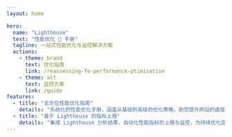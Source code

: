 ```yaml
---
layout: home

hero:
  name: "Lighthouse"
  text: "性能优化 💯 手册"
  tagline: 一站式性能优化与监控解决方案
  actions:
    - theme: brand
      text: 优化指南
      link: /reassessing-fe-performance-ptimization
    - theme: alt
      text: 监控方案
      link: /guide
features:
  - title: "全方位性能优化指南"
    details: "系统化的性能优化手册，涵盖从基础到高级的优化策略，助您提升网站的速度和用户体验。"
  - title: "基于 Lighthouse 的指标上报"
    details: "集成 Lighthouse 分析结果，自动化性能指标的上报与监控，为持续优化提供数据支持。"
---
```

